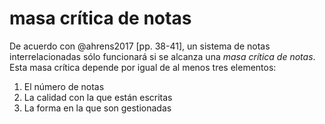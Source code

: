 # masa crítica de notas
De acuerdo con @ahrens2017 [pp. 38-41], un sistema de notas interrelacionadas sólo funcionará si se alcanza una *masa crítica de notas*. Esta masa crítica depende por igual de al menos tres elementos:

1. El número de notas
2. La calidad con la que están escritas
3. La forma en la que son gestionadas
